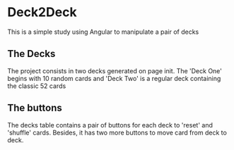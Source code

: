 # Deck2Deck
This is a simple study using Angular to manipulate a pair of decks
## The Decks
The project consists in two decks generated on page init. 
The 'Deck One' begins with 10 random cards and 'Deck Two' is a regular deck containing the classic 52 cards
## The buttons
The decks table contains a pair of buttons for each deck  to 'reset' and 'shuffle' cards. Besides, it has two more buttons to move card from deck to deck.

 

